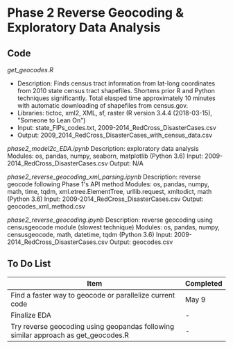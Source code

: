# Phase 2 Reverse Geocoding & Exploratory Data Analysis

## Code

*get_geocodes.R*
- Description: Finds census tract information from lat-long coordinates from 2010 state census tract shapefiles. Shortens prior R and Python techniques significantly. Total elasped time approximately 10 minutes with automatic downloading of shapefiles from census.gov.
- Libraries: tictoc, xml2, XML, sf, raster (R version 3.4.4 (2018-03-15), "Someone to Lean On")
- Input: state_FIPs_codes.txt, 2009-2014_RedCross_DisasterCases.csv
- Output: 2009_2014_RedCross_DisasterCases_with_census_data.csv

*phase2_model2c_EDA.ipynb*
Description: exploratory data analysis
Modules: os, pandas, numpy, seaborn, matplotlib (Python 3.6)
Input: 2009-2014_RedCross_DisasterCases.csv
Output: N/A

*phase2_reverse_geocoding_xml_parsing.ipynb*
Description: reverse geocode following Phase 1's API method
Modules: os, pandas, numpy, math, time, tqdm, xml.etree.ElementTree, urllib.request, xmltodict, math (Python 3.6)
Input: 2009-2014_RedCross_DisasterCases.csv
Output: geocodes_xml_method.csv

*phase2_reverse_geocoding.ipynb*
Description: reverse geocoding using censusgeocode module (slowest technique)
Modules: os, pandas, numpy, censusgeocode, math, datetime, tqdm (Python 3.6)
Input: 2009-2014_RedCross_DisasterCases.csv
Output: geocodes.csv

## To Do List

| Item | Completed |
| ---- | --------- |
| Find a faster way to geocode or parallelize current code | May 9 |
| Finalize EDA | - |
| Try reverse geocoding using geopandas following similar approach as get_geocodes.R | - |